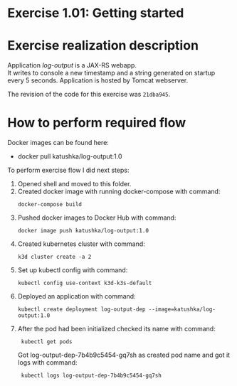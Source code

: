 # Exercise 1.01: Getting started

# Exercise realization description

Application *log-output* is a JAX-RS webapp.  
It writes to console a new timestamp and a string generated on startup every 5 seconds.
Application is hosted by Tomcat webserver.

The revision of the code for this exercise was `21dba945`.

# How to perform required flow

Docker images can be found here:
- docker pull katushka/log-output:1.0

To perform exercise flow I did next steps:

1. Opened shell and moved to this folder.
2. Created docker image with running docker-compose with command:  
    ```shell
    docker-compose build
   ```
3. Pushed docker images to Docker Hub with command:  
    ```shell
    docker image push katushka/log-output:1.0
   ```  
4. Created kubernetes cluster with command:  
    ```shell
    k3d cluster create -a 2
   ```
5. Set up kubectl config with command:  
    ```shell
    kubectl config use-context k3d-k3s-default
   ```
6. Deployed an application with command:
    ```shell
    kubectl create deployment log-output-dep --image=katushka/log-output:1.0
    ```
7. After the pod had been initialized checked its name with command:
   ```shell
    kubectl get pods
   ```
   Got log-output-dep-7b4b9c5454-gq7sh as created pod name and got it logs with command:
   ```shell
    kubectl logs log-output-dep-7b4b9c5454-gq7sh
   ```